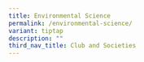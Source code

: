```yaml
---
title: Environmental Science
permalink: /environmental-science/
variant: tiptap
description: ""
third_nav_title: Club and Societies
---
```

